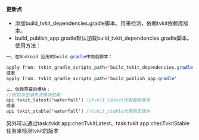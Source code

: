#### 更新点
* 添加build_tvkit_dependencies.gradle脚本。用来检测，依赖tvkit依赖库版本。
* build_publish_app.gradle默认加载build_tvkit_dependencies.gradle脚本。
使用方法：
```java
一、在Android 应用的build.gradle中加载脚本：

apply from: tvkit_gradle_scripts_path+'build_tvkit_dependencies.gradle'
或者
apply from: tvkit_gradle_scripts_path+'build_publish_app.gradle'

二、依赖需要的模块：
//例如添加瀑布流模块依赖
api tvkit_latest['waterfall'] //tvkit_latest代表最新版本
或者
api tvkit_stable['waterfall'] //tvkit_stable代表稳定版本
```
另外可以通过task:tvkit app:checTvkitLatest、task:tvkit app:checTvkitStable任务来检测tvkit的版本
